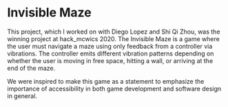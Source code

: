 # Invisible Maze

This project, which I worked on with Diego Lopez and Shi Qi Zhou, was the winning project at hack_mcwics 2020. The Invisible Maze is a game where the user must navigate a maze using only feedback from a controller via vibrations. The controller emits different vibration patterns depending on whether the user is moving in free space, hitting a wall, or arriving at the end of the maze. 

We were inspired to make this game as a statement to emphasize the importance of accessibility in both game development and software design in general.
